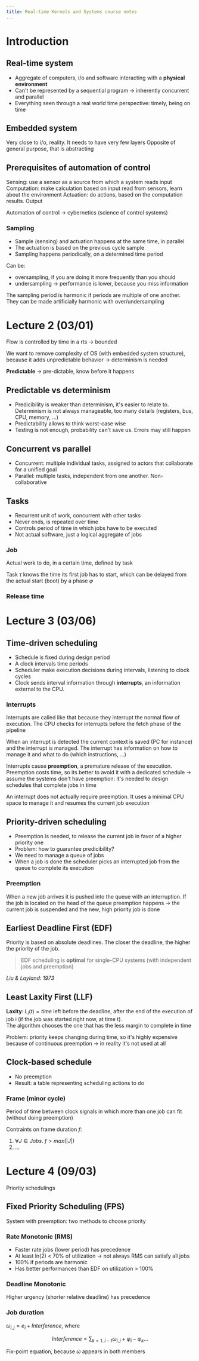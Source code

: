 ```yaml
---
title: Real-time Kernels and Systems course notes
...
```


# Introduction
## Real-time system
- Aggregate of computers, i/o and software interacting with a **physical environment**
- Can't be represented by a sequential program -> inherently concurrent and parallel
- Everything seen through a real world time perspective: timely, being on time

## Embedded system
Very close to i/o, reality. It needs to have very few layers
Opposite of general purpose, that is abstracting

## Prerequisites of automation of control
Sensing: use a sensor as a source from which a system reads input
Computation: make calculation based on input read from sensors, learn about the environment
Actuation: do actions, based on the computation results. Output

Automation of control -> cybernetics (science of control systems)

### Sampling
- Sample (sensing) and actuation happens at the same time, in parallel
- The actuation is based on the previous cycle sample
- Sampling happens periodically, on a determined time period

Can be:
- oversampling, if you are doing it more frequently than you should
- undersampling -> performance is lower, because you miss information

The sampling period is harmonic if periods are multiple of one another. They can be made artificially harmonic with over/undersampling

# Lecture 2 (03/01)
Flow is controlled by time in a rts -> bounded

We want to remove complexity of OS (with embedded system structure), because it adds unpredictable behavior -> determinism is needed

**Predictable** -> pre-dictable, know before it happens

## Predictable vs determinism
- Predicibility is weaker than determinism, it's easier to relate to. Determinism is not always manageable, too many details (registers, bus, CPU, memory, ...)
- Predictability allows to think worst-case wise
- Testing is not enough, probability can't save us. Errors may still happen

## Concurrent vs parallel
- Concurrent: multiple individual tasks, assigned to actors that collaborate for a unified goal
- Parallel: multiple tasks, independent from one another. Non-collaborative

## Tasks
- Recurrent unit of work, concurrent with other tasks
- Never ends, is repeated over time
- Controls period of time in which jobs have to be executed
- Not actual software, just a logical aggregate of jobs

### Job
Actual work to do, in a certain time, defined by task

Task $\tau$ knows the time its first job has to start, which can be delayed from the actual start (boot) by a phase $\varphi$

<!-- TODO: complete up to jitter etc p 25 -->
### Release time

# Lecture 3 (03/06)
## Time-driven scheduling
- Schedule is fixed during design period
- A clock intervals time periods
- Scheduler make execution decisions during intervals, listening to clock cycles
- Clock sends interval information through **interrupts**, an information external to the CPU.

### Interrupts
Interrupts are called like that because they interrupt the normal flow of execution. The CPU checks for interrupts before the fetch phase of the pipeline

When an interrupt is detected the current context is saved (PC for instance) and the interrupt is managed. The interrupt has information on how to manage it and what to do (which instructions, ...)

Interrupts cause **preemption**, a premature release of the execution. Preemption costs time, so its better to avoid it with a dedicated schedule -> assume the systems don't have preemption: it's needed to design schedules that complete jobs in time

An interrupt does not actually require preemption. It uses a minimal CPU space to manage it and resumes the current job execution

## Priority-driven scheduling
- Preemption is needed, to release the current job in favor of a higher priority one
- Problem: how to guarantee predicibility?
- We need to manage a queue of jobs
- When a job is done the scheduler picks an interrupted job from the queue to complete its execution

### Preemption
When a new job arrives it is pushed into the queue with an interruption. If the job is located on the head of the queue preemption happens -> the current job is suspended and the new, high priority job is done

<!-- TODO: watch definition of deadlines p 28 -->
## Earliest Deadline First (EDF)
Priority is based on absolute deadlines. The closer the deadline, the higher the priority of the job.

> EDF scheduling is **optimal** for single-CPU systems (with independent jobs and preemption)

*Liu & Layland: 1973*

## Least Laxity First (LLF)
**Laxity**: $L_i(t) = time$ left before the deadline, after the end of the execution of job i (if the job was started right now, at time t). \
The algorithm chooses the one that has the less margin to complete in time

Problem: priority keeps changing during time, so it's highly expensive because of continuous preemption -> in reality it's not used at all

<!-- TODO: look better -->
## Clock-based schedule
- No preemption
- Result: a table representing scheduling actions to do

### Frame (minor cycle)
Period of time between clock signals in which more than one job can fit (without doing preemption)

Contraints on frame duration $f$:

1. $\forall J \in Jobs.\ f > max(|J|)$
2. ...
<!-- TODO: complete -->

# Lecture 4 (09/03)
Priority schedulings

## Fixed Priority Scheduling (FPS)
System with preemption: two methods to choose priority

### Rate Monotonic (RMS)
- Faster rate jobs (lower period) has precedence
- At least ln(2) < 70% of utilization -> not always RMS can satisfy all jobs
- 100% if periods are harmonic
- Has better performances than EDF on utilization > 100%

### Deadline Monotonic
Higher urgency (shorter relative deadline) has precedence

### Job duration
$\omega_{i, j} = e_i + Interference$, where

<!-- TODO: complete -->
$$
    Interference = \sum_{k = 1 .. i - 1} \omega_{i, j} + \varphi_i - \varphi_k ...
$$

Fix-point equation, because $\omega$ appears in both members

<!-- Homework: look graphs on p 95 -->

